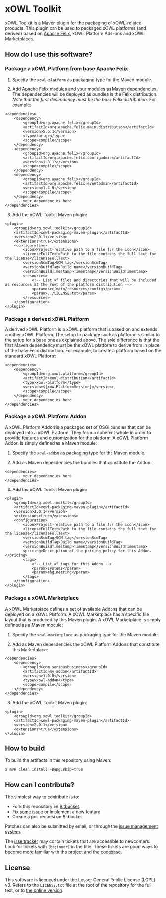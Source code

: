 # xOWL Toolkit #

xOWL Toolkit is a Maven plugin for the packaging of xOWL-related products.
This plugin can be used to packaged xOWL platforms (and derived) based on [Apache Felix](http://felix.apache.org/), xOWL Platform Add-ons and xOWL Marketplaces.


## How do I use this software? ##

### Package a xOWL Platform from base Apache Felix ###

1. Specify the `xowl-platform` as packaging type for the Maven module.

2. Add [Apache Felix](http://felix.apache.org/) modules and your modules as Maven dependencies.
The dependencies will be deployed as bundles in the Felix distribution.
*Note that the first dependency must be the base Felix distribution.*
For example:

```
<dependencies>
    <dependency>
        <groupId>org.apache.felix</groupId>
        <artifactId>org.apache.felix.main.distribution</artifactId>
        <version>5.6.1</version>
        <type>tar.gz</type>
        <scope>compile</scope>
    </dependency>
    <dependency>
        <groupId>org.apache.felix</groupId>
        <artifactId>org.apache.felix.configadmin</artifactId>
        <version>1.8.12</version>
        <scope>compile</scope>
    </dependency>
    <dependency>
        <groupId>org.apache.felix</groupId>
        <artifactId>org.apache.felix.eventadmin</artifactId>
        <version>1.4.8</version>
        <scope>compile</scope>
    </dependency>
    ... your dependencies here
</dependencies>
```

3. Add the xOWL Toolkit Maven plugin:

```
<plugin>
    <groupId>org.xowl.toolkit</groupId>
    <artifactId>xowl-packaging-maven-plugin</artifactId>
    <version>2.0.1</version>
    <extensions>true</extensions>
    <configuration>
        <icon>Project-relative path to a file for the icon</icon>
        <licenseFullText>Path to the file contains the full text for the license</licenseFullText>
        <versionScmTag>SCM tag</versionScmTag>
        <versionBuildTag>Build name</versionBuildTag>
        <versionBuildTimestamp>Timestamp</versionBuildTimestamp>
        <resources>
            <!-- List of files and directories that will be included as resources at the root of the platform distribution -->
            <param>src/main/resources/config</param>
            <param>../LICENSE.txt</param>
        </resources>
    </configuration>
</plugin>
```

### Package a derived xOWL Platform ###

A derived xOWL Platform is a xOWL platform that is based on and extends another xOWL Platform.
The setup to package such as platform is similar to the setup for a base one as explained above.
The sole difference is that the first Maven dependency must be the xOWL platform to derive from in place of the base Felix distribution.
For example, to create a platform based on the standard xOWL Platform:

```
<dependencies>
    <dependency>
        <groupId>org.xowl.platform</groupId>
        <artifactId>xowl-distribution</artifactId>
        <type>xowl-platform</type>
        <version>${xowlPlatformVersion}</version>
        <scope>compile</scope>
    </dependency>
    ... your dependencies here
</dependencies>
```

### Package a xOWL Platform Addon ###

A xOWL Platform Addon is a packaged set of OSGi bundles that can be deployed into a xOWL Platform.
They form a coherent whole in order to provide features and customization for the platform.
A xOWL Platform Addon is simply defined as a Maven module:

1. Specify the `xowl-addon` as packaging type for the Maven module.

2. Add as Maven dependencies the bundles that constitute the Addon:

```
<dependencies>
    ... your dependencies here
</dependencies>
```

3. Add the xOWL Toolkit Maven plugin:

```
<plugin>
    <groupId>org.xowl.toolkit</groupId>
    <artifactId>xowl-packaging-maven-plugin</artifactId>
    <version>2.0.1</version>
    <extensions>true</extensions>
    <configuration>
        <icon>Project-relative path to a file for the icon</icon>
        <licenseFullText>Path to the file contains the full text for the license</licenseFullText>
        <versionScmTag>SCM tag</versionScmTag>
        <versionBuildTag>Build name</versionBuildTag>
        <versionBuildTimestamp>Timestamp</versionBuildTimestamp>
        <pricing>Description of the pricing policy for this Addon.</pricing>
        <tags>
            <!-- List of tags for this Addon -->
            <param>systems</param>
            <param>engineering</param>
        </tags>
    </configuration>
</plugin>
```

### Package a xOWL Marketplace ###

A xOWL Marketplace defines a set of available Addons that can be deployed on a xOWL Platform.
A xOWL Marketplace has a specific file layout that is produced by this Maven plugin.
A xOWL Marketplace is simply defined as a Maven module:

1. Specify the `xowl-marketplace` as packaging type for the Maven module.

2. Add as Maven dependencies the xOWL Platform Addons that constitute this Marketplace:

```
<dependencies>
    <dependency>
        <groupId>com.seriousbusiness</groupId>
        <artifactId>my-addon</artifactId>
        <version>1.0.0</version>
        <type>xowl-addon</type>
        <scope>compile</scope>
    </dependency>
</dependencies>
```

3. Add the xOWL Toolkit Maven plugin:

```
<plugin>
    <groupId>org.xowl.toolkit</groupId>
    <artifactId>xowl-packaging-maven-plugin</artifactId>
    <version>2.0.1</version>
    <extensions>true</extensions>
</plugin>
```

## How to build ##

To build the artifacts in this repository using Maven:

```
$ mvn clean install -Dgpg.skip=true
```


## How can I contribute? ##

The simplest way to contribute is to:

* Fork this repository on [Bitbucket](https://bitbucket.org/cenotelie/xowl-toolkit).
* Fix [some issue](https://bitbucket.org/cenotelie/xowl-toolkit/issues?status=new&status=open) or implement a new feature.
* Create a pull request on Bitbucket.

Patches can also be submitted by email, or through the [issue management system](https://bitbucket.org/cenotelie/xowl-toolkit/issues).

The [isse tracker](https://bitbucket.org/cenotelie/xowl-toolkit/issues) may contain tickets that are accessible to newcomers. Look for tickets with `[beginner]` in the title. These tickets are good ways to become more familiar with the project and the codebase.


## License ##

This software is licenced under the Lesser General Public License (LGPL) v3.
Refers to the `LICENSE.txt` file at the root of the repository for the full text, or to [the online version](http://www.gnu.org/licenses/lgpl-3.0.html).
